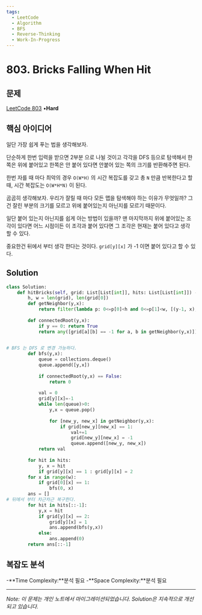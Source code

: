 ```yaml
---
tags:
  - LeetCode
  - Algorithm
  - BFS
  - Reverse-Thinking
  - Work-In-Progress
---
```


# 803. Bricks Falling When Hit

## 문제

[LeetCode 803](https://leetcode.com/problems/bricks-falling-when-hit/) •**Hard**

## 핵심 아이디어

일단 가장 쉽게 푸는 법을 생각해보자.

단순하게 한번 입력을 받으면 2부분 으로 나뉠 것이고 각각을 DFS 등으로 탐색해서 한쪽은 위에 붙어있고 한쪽은 안 붙어 있다면 안붙어 있는 쪽의 크기를 반환해주면 된다.

한번 자를 때 마다 최악의 경우 `O(W*H)` 의 시간 복잡도를 갖고 총 `N` 만큼 반복한다고 할 때, 시간 복잡도는 `O(W*H*N)` 이 된다.

곰곰히 생각해보자. 우리가 잘릴 때 마다 모든 맵을 탐색해야 하는 이유가 무엇일까? 그건 잘린 부분의 크기를 모르고 위에 붙어있는지 아닌지를 모르기 때문이다.

일단 붙어 있는지 아닌지를 쉽게 아는 방법이 있을까? 맨 마지막까지 위에 붙어있는 조각이 있다면 어느 시점이든 이 조각과 붙어 있다면 그 조각은 현재는 붙어 있다고 생각 할 수 있다.

중요한건 뒤에서 부터 생각 한다는 것이다. `grid[y][x]` 가 -1 이면 붙어 있다고 할 수 있다.

## Solution

```python
class Solution:
    def hitBricks(self, grid: List[List[int]], hits: List[List[int]]) -> List[int]:        
        h, w = len(grid), len(grid[0])
        def getNeighbor(y,x):
            return filter(lambda p: 0<=p[0]<h and 0<=p[1]<w, [(y-1, x), (y+1, x), (y, x-1), (y, x+1)])
        
        def connectedRoot(y,x):
            if y == 0: return True
            return any([grid[a][b] == -1 for a, b in getNeighbor(y,x)])
        

# BFS 는 DFS 로 변경 가능하다. 
        def bfs(y,x):
            queue = collections.deque()
            queue.append([y,x])
            
            if connectedRoot(y,x) == False:
                return 0
            
            val = 0
            grid[y][x]=-1
            while len(queue)>0:
                y,x = queue.pop()
                
                for [new_y, new_x] in getNeighbor(y,x):
                    if grid[new_y][new_x] == 1:
                        val+=1
                        grid[new_y][new_x] = -1
                        queue.append([new_y, new_x])
            return val
            
        for hit in hits:
            y, x = hit
            if grid[y][x] == 1 : grid[y][x] = 2 
        for x in range(w):
            if grid[0][x] == 1:
                bfs(0, x)
        ans = []
# 뒤에서 부터 차근차근 복구한다.
        for hit in hits[::-1]:
            y,x = hit
            if grid[y][x] == 2:
                grid[y][x] = 1
                ans.append(bfs(y,x))
            else:
                ans.append(0)
        return ans[::-1]
```

## 복잡도 분석

-**Time Complexity:**분석 필요
-**Space Complexity:**분석 필요

---

*Note: 이 문제는 개인 노트에서 마이그레이션되었습니다. Solution은 지속적으로 개선되고 있습니다.*
